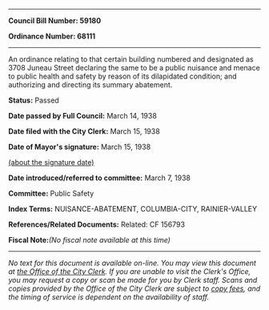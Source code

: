 

********

**Council Bill Number: 59180**
   
**Ordinance Number: 68111**
********

 An ordinance relating to that certain building numbered and designated as 3708 Juneau Street declaring the same to be a public nuisance and menace to public health and safety by reason of its dilapidated condition; and authorizing and directing its summary abatement.

**Status:** Passed
   
**Date passed by Full Council:** March 14, 1938
   
**Date filed with the City Clerk:** March 15, 1938
   
**Date of Mayor's signature:** March 15, 1938
   
[(about the signature date)](/~public/approvaldate.htm)
   
   
   
**Date introduced/referred to committee:** March 7, 1938
   
**Committee:** Public Safety
   
   
**Index Terms:** NUISANCE-ABATEMENT, COLUMBIA-CITY, RAINIER-VALLEY

**References/Related Documents:** Related: CF 156793

**Fiscal Note:**_(No fiscal note available at this time)_
********

_No text for this document is available on-line. You may view this document at [the Office of the City Clerk](http://www.seattle.gov/leg/clerk/contactUs.htm). If you are unable to visit the Clerk's Office, you may request a copy or scan be made for you by Clerk staff. Scans and copies provided by the Office of the City Clerk are subject to [copy fees](http://clerk.seattle.gov/~public/clerkfees.htm), and the timing of service is dependent on the availability of staff._

